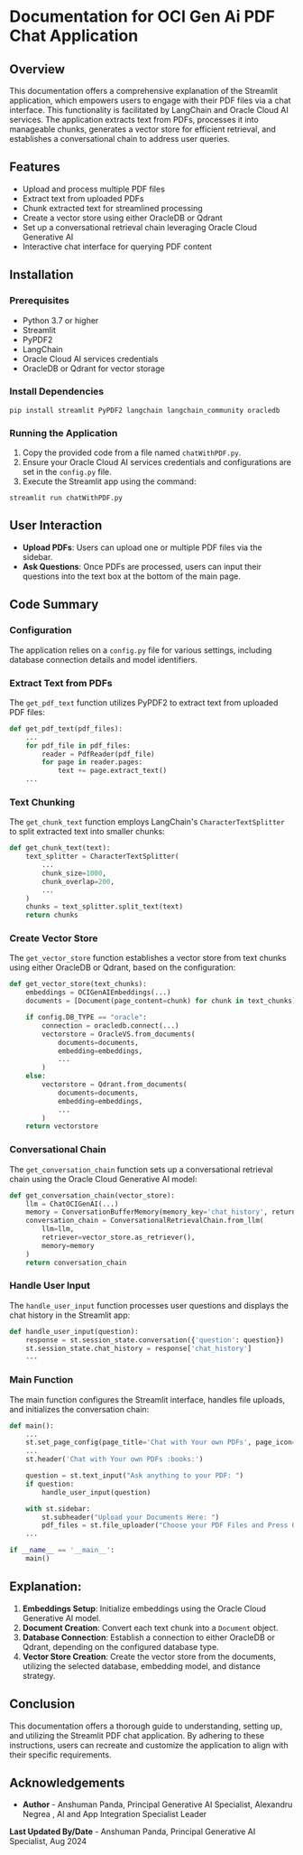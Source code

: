 # Documentation for OCI Gen Ai PDF Chat Application

## Overview

This documentation offers a comprehensive explanation of the Streamlit application, which empowers users to engage with their PDF files via a chat interface. This functionality is facilitated by LangChain and Oracle Cloud AI services. The application extracts text from PDFs, processes it into manageable chunks, generates a vector store for efficient retrieval, and establishes a conversational chain to address user queries.

## Features

- Upload and process multiple PDF files
- Extract text from uploaded PDFs
- Chunk extracted text for streamlined processing
- Create a vector store using either OracleDB or Qdrant
- Set up a conversational retrieval chain leveraging Oracle Cloud Generative AI
- Interactive chat interface for querying PDF content

## Installation

### Prerequisites

- Python 3.7 or higher
- Streamlit
- PyPDF2
- LangChain
- Oracle Cloud AI services credentials
- OracleDB or Qdrant for vector storage

### Install Dependencies

```
pip install streamlit PyPDF2 langchain langchain_community oracledb
```

### Running the Application

1. Copy the provided code from a file named `chatWithPDF.py`.
2. Ensure your Oracle Cloud AI services credentials and configurations are set in the `config.py` file.
3. Execute the Streamlit app using the command:

```
streamlit run chatWithPDF.py
```

## User Interaction

- **Upload PDFs**: Users can upload one or multiple PDF files via the sidebar.
- **Ask Questions**: Once PDFs are processed, users can input their questions into the text box at the bottom of the main page.

## Code Summary

### Configuration

The application relies on a `config.py` file for various settings, including database connection details and model identifiers.

### Extract Text from PDFs

The `get_pdf_text` function utilizes PyPDF2 to extract text from uploaded PDF files:

```python
def get_pdf_text(pdf_files):
    ...
    for pdf_file in pdf_files:
        reader = PdfReader(pdf_file)
        for page in reader.pages:
            text += page.extract_text()
    ...
```

### Text Chunking

The `get_chunk_text` function employs LangChain's `CharacterTextSplitter` to split extracted text into smaller chunks:

```python
def get_chunk_text(text):
    text_splitter = CharacterTextSplitter(
        ...
        chunk_size=1000,
        chunk_overlap=200,
        ...
    )
    chunks = text_splitter.split_text(text)
    return chunks
```

### Create Vector Store

The `get_vector_store` function establishes a vector store from text chunks using either OracleDB or Qdrant, based on the configuration:

```python
def get_vector_store(text_chunks):
    embeddings = OCIGenAIEmbeddings(...)
    documents = [Document(page_content=chunk) for chunk in text_chunks]

    if config.DB_TYPE == "oracle":
        connection = oracledb.connect(...)
        vectorstore = OracleVS.from_documents(
            documents=documents,
            embedding=embeddings,
            ...
        )
    else:
        vectorstore = Qdrant.from_documents(
            documents=documents,
            embedding=embeddings,
            ...
        )
    return vectorstore
```

### Conversational Chain

The `get_conversation_chain` function sets up a conversational retrieval chain using the Oracle Cloud Generative AI model:

```python
def get_conversation_chain(vector_store):
    llm = ChatOCIGenAI(...)
    memory = ConversationBufferMemory(memory_key='chat_history', return_messages=True)
    conversation_chain = ConversationalRetrievalChain.from_llm(
        llm=llm,
        retriever=vector_store.as_retriever(),
        memory=memory
    )
    return conversation_chain
```

### Handle User Input

The `handle_user_input` function processes user questions and displays the chat history in the Streamlit app:

```python
def handle_user_input(question):
    response = st.session_state.conversation({'question': question})
    st.session_state.chat_history = response['chat_history']
    ...
```

### Main Function

The main function configures the Streamlit interface, handles file uploads, and initializes the conversation chain:

```python
def main():
    ...
    st.set_page_config(page_title='Chat with Your own PDFs', page_icon=':books:')
    ...
    st.header('Chat with Your own PDFs :books:')

    question = st.text_input("Ask anything to your PDF: ")
    if question:
        handle_user_input(question)

    with st.sidebar:
        st.subheader("Upload your Documents Here: ")
        pdf_files = st.file_uploader("Choose your PDF Files and Press OK", type=['pdf'], accept_multiple_files=True)
    ...

if __name__ == '__main__':
    main()
```

## Explanation:

1. **Embeddings Setup**: Initialize embeddings using the Oracle Cloud Generative AI model.
2. **Document Creation**: Convert each text chunk into a `Document` object.
3. **Database Connection**: Establish a connection to either OracleDB or Qdrant, depending on the configured database type.
4. **Vector Store Creation**: Create the vector store from the documents, utilizing the selected database, embedding model, and distance strategy.

## Conclusion

This documentation offers a thorough guide to understanding, setting up, and utilizing the Streamlit PDF chat application. By adhering to these instructions, users can recreate and customize the application to align with their specific requirements.


## Acknowledgements

* **Author** - Anshuman Panda, Principal Generative AI Specialist, Alexandru Negrea , AI and App Integration Specialist Leader

**Last Updated By/Date** - Anshuman Panda, Principal Generative AI Specialist, Aug 2024